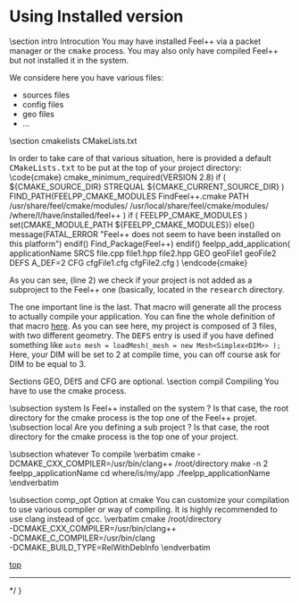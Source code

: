 Using Installed version
=======================


\section intro Introcution
You may have installed Feel++ via a packet manager or the <tt>cmake</tt> process.
You may also only have compiled Feel++ but not installed it in the system.

We considere here you have various files:
* sources files
* config files
* geo files
* ...

\section cmakelists CMakeLists.txt

In order to take care of that various situation, here is provided a default <tt>CMakeLists.txt</tt> to be put at the top of your project directory:
\code{cmake}
cmake_minimum_required(VERSION 2.8)
if ( ${CMAKE_SOURCE_DIR} STREQUAL ${CMAKE_CURRENT_SOURCE_DIR} )
	FIND_PATH(FEELPP_CMAKE_MODULES FindFeel++.cmake 
						PATH  /usr/share/feel/cmake/modules/ 
									/usr/local/share/feel/cmake/modules/ 
									/where/I/have/installed/feel++ )
	if ( FEELPP_CMAKE_MODULES )
		set(CMAKE_MODULE_PATH ${FEELPP_CMAKE_MODULES})
	else()
		message(FATAL_ERROR "Feel++ does not seem to have been installed on this platform")
	endif()
	Find_Package(Feel++)
endif()
feelpp_add_application( 
 applicationName
  SRCS file.cpp file1.hpp file2.hpp
  GEO geoFile1 geoFile2
  DEFS A_DEF=2
  CFG cfgFile1.cfg cfgFile2.cfg )
\endcode{cmake}

As you can see, (line 2) we check if your project is not added as a subproject to the Feel++ one (basically, located in the <tt>research</tt> directory.

The one important line is the last. That macro will generate all the process to actually compile your application.
You can fine the whole definition of that macro <a href="https://github.com/feelpp/feelpp/blob/develop/cmake/modules/feelpp.macros.cmake">here</a>.
As you can see here, my project is composed of 3 files, with two different geometry.
The <tt>DEFS</tt> entry is used if you have defined something like
`
	auto mesh = loadMesh(_mesh = new Mesh<Simplex<DIM>> );
`
Here, your DIM will be set to 2 at compile time, you can off course ask for DIM to be equal to 3.

Sections GEO, DEfS and CFG are optional.
\section compil Compiling
You have to use the cmake process.

\subsection system Is Feel++ installed on the system ?
Is that case, the root directory for the cmake process is the top one of the Feel++ projet.
\subsection local Are you defining a sub project ?
Is that case, the root directory for the cmake process is the top one of your project. 

\subsection whatever To compile
\verbatim
	cmake -DCMAKE_CXX_COMPILER=/usr/bin/clang++ /root/directory
	make -n 2 feelpp_applicationName
	cd where/is/my/app
	./feelpp_applicationName
\endverbatim

\subsection comp_opt Option at cmake
You can customize your compilation to use various compiler or way of compiling.
It is highly recommended to use clang instead of gcc.
\verbatim
	cmake /root/directory \
		-DCMAKE_CXX_COMPILER=/usr/bin/clang++ \
		-DCMAKE_C_COMPILER=/usr/bin/clang \
		-DCMAKE_BUILD_TYPE=RelWithDebInfo 
\endverbatim

<a href="#" class="top">top</a>
<hr>

*/
}
